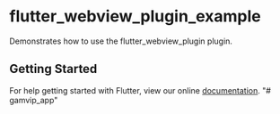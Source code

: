 # flutter_webview_plugin_example

Demonstrates how to use the flutter_webview_plugin plugin.

## Getting Started

For help getting started with Flutter, view our online
[documentation](http://flutter.io/).
"# gamvip_app" 
